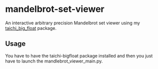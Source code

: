 # mandelbrot-set-viewer
An interactive arbitrary precision Mandelbrot set viewer using my [taichi_big_float](https://github.com/balazs-szalai/taichi-bigfloat) package.

## Usage
You have to have the taichi-bigfloat package installed and then you just have to launch the mandlebrot_viewer_main.py.
